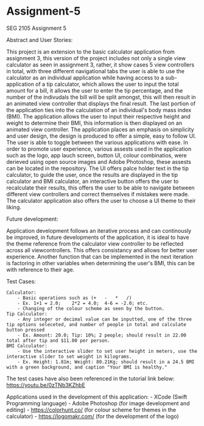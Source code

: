 # Assignment-5
 SEG 2105 Assignment 5


Abstract and User Stories:

This project is an extension to the basic calculator application from assignment 3, this version of the project includes not only a single view calculator as seen in assignment 3, rather, it show cases 5 view controllers in total, with three different navigational tabs
the user is able to use the calculator as an individual application while having access to a sub-application of a tip calculator, which allows the user to input the total amount for a bill, it allows the user to enter the tip percentage, and the number of the indivudals
the bill will be split amongst, this will then result in an animated view controller that displays the final result. The last portion of the application ties into the calculation of an individual's body mass index (BMI). The application allows the user to input their respective
height and weight to determine their BMI, this information is then displayed on an animated view controller. The application places an emphasis on simplicity and user design, the design is produced to offer a simple, easy to follow UI. The user is able to toggle 
between the various applications with ease. In order to promote user experience, various assests used in the application such as the logo, app lauch screen, button UI, colour combinatios, were derieved using open source images and Adobe Photoshop, these 
assests can be located in the repository. The UI offers palce holder text in the tip calculator, to guide the user, once the results are displayed in the tip calculator and BMI calculator, an interactive button offers the user to recalculate their results, this offers the 
user to be able to navigate between different view controllers and correct themselves if mistakes were made. The calculator application also offers the user to choose a UI theme to their liking.


Future development:

Application development follows an iterative process and can continously be improved, in future developments of the application, it is ideal to have the theme reference from the calculator view controller to be reflected across all viewcontrollers. This offers consistancy
and allows for better user experience. Another function that can be implemented in the next iteration is factoring in other variables when determining the user's BMI, this can be with reference to their age.

Test Cases:

    Calculator:
        - Basic operations such as (+   -   *   /)
        - Ex. 1+1 = 2.0;    2*2 = 4.0;  4-6 = -2.0; etc.
        - Changing of the colour scheme as seen by the button.
    Tip Calculator:
        - Any integer or decimal value can be inputted, one of the three tip options seleceted, and number of people in total and calculate button pressed
        - Ex. Amount: 20.0; Tip: 10%; 2 people; should result in 22.00 total after tip and $11.00 per person.
    BMI Calculator:
        - Use the interactive slider to set user height in meters, use the interactive slider to set weight in kilograms.
        - Ex. Height: 1.81m; Weight: 80.21Kg; should result in a 24.5 BMI with a green background, and caption "Your BMI is healthy."

The test cases have also been referenced in the tutorial link below:
    https://youtu.be/0zTNb3KZhbE
    
Applications used in the development of this application:
        - XCode (Swift Programming language)
        - Adobe Photoshop (for image development and editing)
        - https://colorhunt.co/ (for colour scheme for themes in the calculator)
        - https://logomakr.com/ (for the development of the logo)

